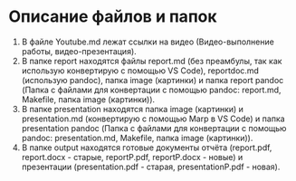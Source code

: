 # Описание файлов и папок

1. В файле Youtube.md лежат ссылки на видео (Видео-выполнение работы, видео-презентация).
1. В папке report находятся файлы report.md (без преамбулы, так как использую конвертирую с помощью VS Code), reportdoc.md (использую pandoc), папка image (картинки) и папка report pandoc (Папка с файлами для конвертации с помощью pandoc: report.md, Makefile, папка image (картинки)). 
1. В папке presentation находятся папка image (картинки) и presentation.md (конвертирую с помощью Marp в VS Code) и папка presentation pandoc (Папка с файлами для конвертации с помощью pandoc: presentation.md, Makefile, папка image (картинки)).
1. В папке output находятся готовые документы отчёта (report.pdf, report.docx - старые, reportP.pdf, reportP.docx - новые) и презентации (presentation.pdf - старая, presentationP.pdf - новая).
